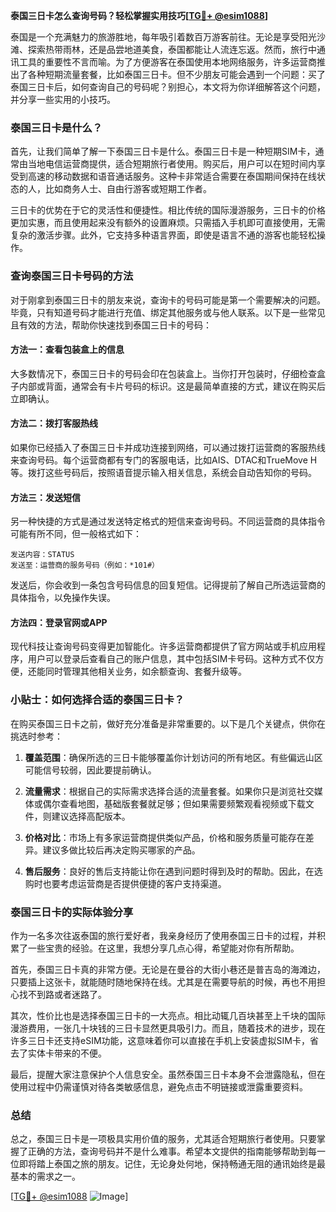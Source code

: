 **泰国三日卡怎么查询号码？轻松掌握实用技巧[[TG💪+ @esim1088](https://t.me/s/esim1088)]**

泰国是一个充满魅力的旅游胜地，每年吸引着数百万游客前往。无论是享受阳光沙滩、探索热带雨林，还是品尝地道美食，泰国都能让人流连忘返。然而，旅行中通讯工具的重要性不言而喻。为了方便游客在泰国使用本地网络服务，许多运营商推出了各种短期流量套餐，比如泰国三日卡。但不少朋友可能会遇到一个问题：买了泰国三日卡后，如何查询自己的号码呢？别担心，本文将为你详细解答这个问题，并分享一些实用的小技巧。

### 泰国三日卡是什么？

首先，让我们简单了解一下泰国三日卡是什么。泰国三日卡是一种短期SIM卡，通常由当地电信运营商提供，适合短期旅行者使用。购买后，用户可以在短时间内享受到高速的移动数据和语音通话服务。这种卡非常适合需要在泰国期间保持在线状态的人，比如商务人士、自由行游客或短期工作者。

三日卡的优势在于它的灵活性和便捷性。相比传统的国际漫游服务，三日卡的价格更加实惠，而且使用起来没有额外的设置麻烦。只需插入手机即可直接使用，无需复杂的激活步骤。此外，它支持多种语言界面，即使是语言不通的游客也能轻松操作。

### 查询泰国三日卡号码的方法

对于刚拿到泰国三日卡的朋友来说，查询卡的号码可能是第一个需要解决的问题。毕竟，只有知道号码才能进行充值、绑定其他服务或与他人联系。以下是一些常见且有效的方法，帮助你快速找到泰国三日卡的号码：

#### 方法一：查看包装盒上的信息
大多数情况下，泰国三日卡的号码会印在包装盒上。当你打开包装时，仔细检查盒子内部或背面，通常会有卡片号码的标识。这是最简单直接的方式，建议在购买后立即确认。

#### 方法二：拨打客服热线
如果你已经插入了泰国三日卡并成功连接到网络，可以通过拨打运营商的客服热线来查询号码。每个运营商都有专门的客服电话，比如AIS、DTAC和TrueMove H等。拨打这些号码后，按照语音提示输入相关信息，系统会自动告知你的号码。

#### 方法三：发送短信
另一种快捷的方式是通过发送特定格式的短信来查询号码。不同运营商的具体指令可能有所不同，但一般格式如下：
```
发送内容：STATUS
发送至：运营商的服务号码（例如：*101#）
```
发送后，你会收到一条包含号码信息的回复短信。记得提前了解自己所选运营商的具体指令，以免操作失误。

#### 方法四：登录官网或APP
现代科技让查询号码变得更加智能化。许多运营商都提供了官方网站或手机应用程序，用户可以登录后查看自己的账户信息，其中包括SIM卡号码。这种方式不仅方便，还能同时管理其他相关业务，如余额查询、套餐升级等。

### 小贴士：如何选择合适的泰国三日卡？

在购买泰国三日卡之前，做好充分准备是非常重要的。以下是几个关键点，供你在挑选时参考：

1. **覆盖范围**：确保所选的三日卡能够覆盖你计划访问的所有地区。有些偏远山区可能信号较弱，因此要提前确认。
   
2. **流量需求**：根据自己的实际需求选择合适的流量套餐。如果你只是浏览社交媒体或偶尔查看地图，基础版套餐就足够；但如果需要频繁观看视频或下载文件，则建议选择高配版本。

3. **价格对比**：市场上有多家运营商提供类似产品，价格和服务质量可能存在差异。建议多做比较后再决定购买哪家的产品。

4. **售后服务**：良好的售后支持能让你在遇到问题时得到及时的帮助。因此，在选购时也要考虑运营商是否提供便捷的客户支持渠道。

### 泰国三日卡的实际体验分享

作为一名多次往返泰国的旅行爱好者，我亲身经历了使用泰国三日卡的过程，并积累了一些宝贵的经验。在这里，我想分享几点心得，希望能对你有所帮助。

首先，泰国三日卡真的非常方便。无论是在曼谷的大街小巷还是普吉岛的海滩边，只要插上这张卡，就能随时随地保持在线。尤其是在需要导航的时候，再也不用担心找不到路或者迷路了。

其次，性价比也是选择泰国三日卡的一大亮点。相比动辄几百块甚至上千块的国际漫游费用，一张几十块钱的三日卡显然更具吸引力。而且，随着技术的进步，现在许多三日卡还支持eSIM功能，这意味着你可以直接在手机上安装虚拟SIM卡，省去了实体卡带来的不便。

最后，提醒大家注意保护个人信息安全。虽然泰国三日卡本身不会泄露隐私，但在使用过程中仍需谨慎对待各类敏感信息，避免点击不明链接或泄露重要资料。

### 总结

总之，泰国三日卡是一项极具实用价值的服务，尤其适合短期旅行者使用。只要掌握了正确的方法，查询号码并不是什么难事。希望本文提供的指南能够帮助到每一位即将踏上泰国之旅的朋友。记住，无论身处何地，保持畅通无阻的通讯始终是最基本的需求之一。

[[TG💪+ @esim1088](https://t.me/s/esim1088) ![Image](https://i.postimg.cc/4NQfJmqS/Snipaste-2025-05-13-00-14-12.png)]